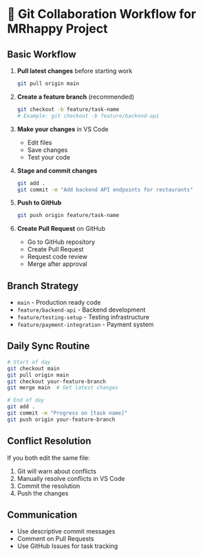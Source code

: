 # 🤝 Git Collaboration Workflow for MRhappy Project

## Basic Workflow
1. **Pull latest changes** before starting work
   ```bash
   git pull origin main
   ```

2. **Create a feature branch** (recommended)
   ```bash
   git checkout -b feature/task-name
   # Example: git checkout -b feature/backend-api
   ```

3. **Make your changes** in VS Code
   - Edit files
   - Save changes
   - Test your code

4. **Stage and commit changes**
   ```bash
   git add .
   git commit -m "Add backend API endpoints for restaurants"
   ```

5. **Push to GitHub**
   ```bash
   git push origin feature/task-name
   ```

6. **Create Pull Request** on GitHub
   - Go to GitHub repository
   - Create Pull Request
   - Request code review
   - Merge after approval

## Branch Strategy
- `main` - Production ready code
- `feature/backend-api` - Backend development
- `feature/testing-setup` - Testing infrastructure
- `feature/payment-integration` - Payment system

## Daily Sync Routine
```bash
# Start of day
git checkout main
git pull origin main
git checkout your-feature-branch
git merge main  # Get latest changes

# End of day
git add .
git commit -m "Progress on [task name]"
git push origin your-feature-branch
```

## Conflict Resolution
If you both edit the same file:
1. Git will warn about conflicts
2. Manually resolve conflicts in VS Code
3. Commit the resolution
4. Push the changes

## Communication
- Use descriptive commit messages
- Comment on Pull Requests
- Use GitHub Issues for task tracking
